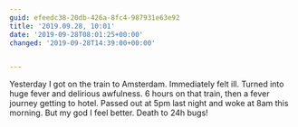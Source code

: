 ```yaml
---
guid: efeedc38-20db-426a-8fc4-987931e63e92
title: '2019.09.28, 10:01'
date: '2019-09-28T08:01:25+00:00'
changed: '2019-09-28T14:39:00+00:00'


---
```


Yesterday I got on the train to Amsterdam. Immediately felt ill. Turned into huge fever and delirious awfulness. 6 hours on that train, then a fever journey getting to hotel. Passed out at 5pm last night and woke at 8am this morning. But my god I feel better. Death to 24h bugs!
